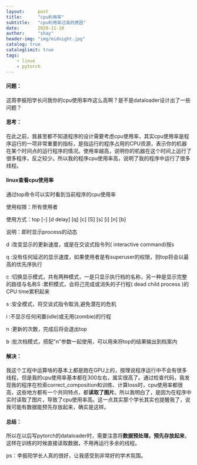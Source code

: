```yaml
---
layout:     post
title:      "cpu利用率"
subtitle:   "cpu利用率过高的原因"
date:       2020-11-10
author:     "shay"
header-img: "img/midnight.jpg"
catalog: true
cataloglimit: true
tags:
    - linux
    - pytorch
---
```


#### 问题：

这周李振阳学长问我你的cpu使用率咋这么高啊？是不是dataloader设计出了一些问题？

#### 思考：

在此之前，我甚至都不知道程序的设计需要考虑cpu使用率，其实cpu使用率是程序运行的一项非常重要的指标，是指运行的程序占用的CPU资源，表示你的机器在某个时间点的运行程序的情况。使用率越高，说明你的机器在这个时间上运行了很多程序，反之较少。所以我的程序cpu使用率高，说明了我的程序中运行了很多线程。

#### linux查看cpu使用率

通过top命令可以实时看到当前程序的cpu使用率

使用权限：所有使用者

使用方式：top [-] [d delay] [q] [c] [S] [s] [i] [n] [b]

说明：即时显示process的动态

d :改变显示的更新速度，或是在交谈式指令列( interactive command)按s

q :没有任何延迟的显示速度，如果使用者是有superuser的权限，则top将会以最高的优先序执行

c :切换显示模式，共有两种模式，一是只显示执行档的名称，另一种是显示完整的路径与名称S :累积模式，会将己完成或消失的子行程( dead child process )的CPU time累积起来

s :安全模式，将交谈式指令取消,避免潜在的危机

i :不显示任何闲置(idle)或无用(zombie)的行程

n :更新的次数，完成后将会退出top

b :批次档模式，搭配"n"参数一起使用，可以用来将top的结果输出到档案内

#### 解决：

我这个工程中运算啥的基本上都是跑在GPU上的，按理说程序运行中不会有很多线程，但是我的cpu使用率基本都在300左右，属实很高了。通过检查代码，我发现我的程序在检索correct_composition和训练、计算loss时，cpu使用率都很高，这些地方都有一个共同特点，都**读取了图片**。所以我明白了，是因为在程序中实时读取了图片，导致了cpu使用率高。这一点其实那个学长其实也提醒我了，说我可能有数据能预先存放起来，确实是这样。

#### 总结：

所以在以后写pytorch的dataloader时，需要注意将**数据预处理，预先存放起来**，这样在训练的时候直接读取数据，不用再运行多余的线程。





ps：李振阳学长人真的很好，让我感受到非常好的学术氛围。